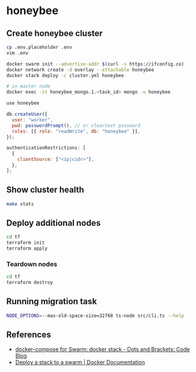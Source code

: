 # honeybee

## Create honeybee cluster

```bash
cp .env.placeholder .env
vim .env

docker swarm init --advertise-addr $(curl -s https://ifconfig.co)
docker network create -d overlay --attachable honeybee
docker stack deploy -c cluster.yml honeybee
```

```bash
# in master node
docker exec -it honeybee_mongo.1.<task_id> mongo -u honeybee
```

```js
use honeybee

db.createUser({
  user: "worker",
  pwd: passwordPrompt(), // or cleartext password
  roles: [{ role: "readWrite", db: "honeybee" }],
});
```

```js
authenticationRestrictions: [
  {
    clientSource: ["<ip|cidr>"],
  },
];
```

## Show cluster health

```bash
make stats
```

## Deploy additional nodes

```bash
cd tf
terraform init
terraform apply
```

### Teardown nodes

```bash
cd tf
terraform destroy
```

## Running migration task

```bash
NODE_OPTIONS=--max-old-space-size=32768 ts-node src/cli.ts --help
```

## References

- [docker-compose for Swarm: docker stack - Dots and Brackets: Code Blog](https://codeblog.dotsandbrackets.com/docker-stack/)
- [Deploy a stack to a swarm | Docker Documentation](https://docs.docker.com/engine/swarm/stack-deploy/)
